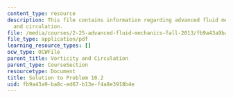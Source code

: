 ```yaml
---
content_type: resource
description: This file contains information regarding advanced fluid mechanics, vorticity
  and circulation.
file: /media/courses/2-25-advanced-fluid-mechanics-fall-2013/fb9a43a9ba8ced67b13ef4a8e3918b4e_MIT2_25F13_Solution10.02.pdf
file_type: application/pdf
learning_resource_types: []
ocw_type: OCWFile
parent_title: Vorticity and Circulation
parent_type: CourseSection
resourcetype: Document
title: Solution to Problem 10.2
uid: fb9a43a9-ba8c-ed67-b13e-f4a8e3918b4e
---
```

